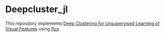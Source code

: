 # Deepcluster_jl
This repository implements [Deep Clustering for Unsupervised Learning of Visual Features](http://arxiv.org/abs/1807.05520)
using [flux](https://fluxml.ai).

